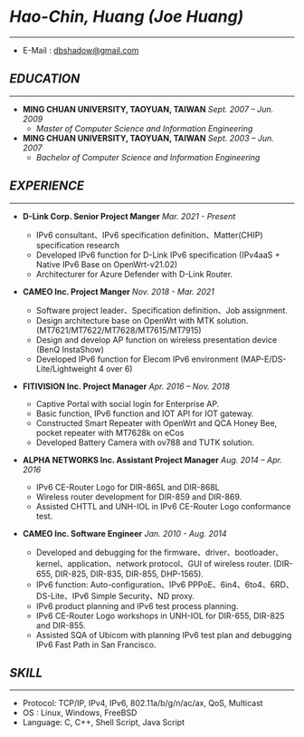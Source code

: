 
# ***Hao-Chin, Huang (Joe Huang)***
---
- E-Mail : dbshadow@gmail.com

## ***EDUCATION***
---
- **MING CHUAN UNIVERSITY, TAOYUAN, TAIWAN** *Sept. 2007 – Jun. 2009*
	- *Master of Computer Science and Information Engineering*
- **MING CHUAN UNIVERSITY, TAOYUAN, TAIWAN** *Sept. 2003 – Jun. 2007*
	- *Bachelor of Computer Science and Information Engineering*

## ***EXPERIENCE***
---
- **D-Link Corp. Senior Project Manger** *Mar. 2021 - Present*
	- IPv6 consultant、IPv6 specification definition、Matter(CHIP) specification research
	- Developed IPv6 function for D-Link IPv6 specification (IPv4aaS + Native IPv6 Base on OpenWrt-v21.02)
	- Architecturer for Azure Defender with D-Link Router.

- **CAMEO Inc. Project Manger** *Nov. 2018 - Mar. 2021*
	- Software project leader、Specification definition、Job assignment.
	- Design architecture base on OpenWrt with MTK solution. (MT7621/MT7622/MT7628/MT7615/MT7915)
	- Design and develop AP function on wireless presentation device (BenQ InstaShow)
	- Developed IPv6 function for Elecom IPv6 environment (MAP-E/DS-Lite/Lightweight 4 over 6)

- **FITIVISION Inc. Project Manager** *Apr. 2016 – Nov. 2018*
	- Captive Portal with social login for Enterprise AP.
	- Basic function, IPv6 function and IOT API for IOT gateway.
	- Constructed Smart Repeater with OpenWrt and QCA Honey Bee, pocket repeater with MT7628k on eCos
	- Developed Battery Camera with ov788 and TUTK solution.

- **ALPHA NETWORKS Inc. Assistant Project Manager** *Aug. 2014 – Apr. 2016*
	- IPv6 CE-Router Logo for DIR-865L and DIR-868L
	- Wireless router development for DIR-859 and DIR-869.
	- Assisted CHTTL and UNH-IOL in IPv6 CE-Router Logo conformance test.

- **CAMEO Inc. Software Engineer** *Jan. 2010 - Aug. 2014*
	- Developed and debugging for the firmware、driver、bootloader、kernel、application、network protocol、GUI of wireless router. (DIR-655, DIR-825, DIR-835, DIR-855, DHP-1565).
	- IPv6 function: Auto-configuration、IPv6 PPPoE、6in4、6to4、6RD、DS-Lite、IPv6 Simple Security、ND proxy.
	- IPv6 product planning and IPv6 test process planning.
	- IPv6 CE-Router Logo workshops in UNH-IOL for DIR-655, DIR-825 and DIR-855.
	- Assisted SQA of Ubicom with planning IPv6 test plan and debugging IPv6 Fast Path in San Francisco.

## ***SKILL***
---
- Protocol: TCP/IP, IPv4, IPv6, 802.11a/b/g/n/ac/ax, QoS, Multicast
- OS : Linux, Windows, FreeBSD
- Language: C, C++, Shell Script, Java Script

